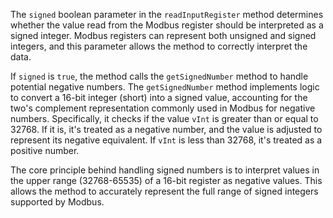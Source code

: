 The `signed` boolean parameter in the `readInputRegister` method determines whether the value read from the Modbus register should be interpreted as a signed integer. Modbus registers can represent both unsigned and signed integers, and this parameter allows the method to correctly interpret the data.

If `signed` is `true`, the method calls the `getSignedNumber` method to handle potential negative numbers.  The `getSignedNumber` method implements logic to convert a 16-bit integer (short) into a signed value, accounting for the two's complement representation commonly used in Modbus for negative numbers. Specifically, it checks if the value `vInt` is greater than or equal to 32768. If it is, it's treated as a negative number, and the value is adjusted to represent its negative equivalent. If `vInt` is less than 32768, it's treated as a positive number.

The core principle behind handling signed numbers is to interpret values in the upper range (32768-65535) of a 16-bit register as negative values. This allows the method to accurately represent the full range of signed integers supported by Modbus.